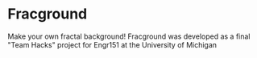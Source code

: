 # Fracground
Make your own fractal background!
Fracground was developed as a final "Team Hacks" project for Engr151 at the University of Michigan
